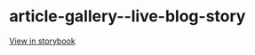 # article-gallery--live-blog-story

[View in storybook](https://raw.githack.com/Independent-Digital-News-and-Media-Ltd/standard-pwamp-sb/PR-345-sb/index.html?path=/story/article-gallery--live-blog-story)